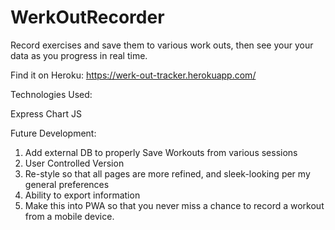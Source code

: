 # WerkOutRecorder
Record exercises and save them to various work outs, then see your your data as you progress in real time. 

Find it on Heroku: https://werk-out-tracker.herokuapp.com/ 

Technologies Used:

Express
Chart JS


Future Development:

1. Add external DB to properly Save Workouts from various sessions
2. User Controlled Version
3. Re-style so that all pages are more refined, and sleek-looking per my general preferences
4. Ability to export information
5. Make this into PWA so that you never miss a chance to record a workout from a mobile device.